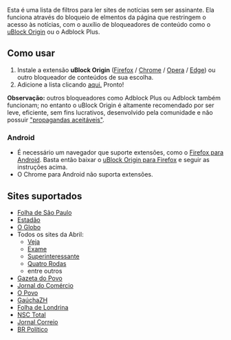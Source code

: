 Esta é uma lista de filtros para ler sites de notícias sem ser assinante. Ela funciona através do bloqueio de elmentos da página que restringem o acesso às notícias, com o auxílio de bloqueadores de conteúdo como o [uBlock Origin](https://github.com/gorhill/uBlock) ou o Adblock Plus.

## Como usar

1. Instale a extensão __uBlock Origin__ ([Firefox](https://addons.mozilla.org/pt-BR/firefox/addon/ublock-origin/) / [Chrome](https://chrome.google.com/webstore/detail/ublock-origin/cjpalhdlnbpafiamejdnhcphjbkeiagm?hl=pt-BR) / [Opera](https://addons.opera.com/pt-br/extensions/details/ublock/) / [Edge](https://www.microsoft.com/pt-br/p/ublock-origin/9nblggh444l4)) ou outro bloqueador de conteúdos de sua escolha.
2. Adicione a lista clicando [aqui.](abp:subscribe?location=https://raw.githubusercontent.com/fabiom/br-paywall/master/br-paywall.txt&amp;title=br-paywall) Pronto!

__Observação:__ outros bloqueadores como Adblock Plus ou Adblock também funcionam; no entanto o uBlock Origin é altamente recomendado por ser leve, eficiente, sem fins lucrativos, desenvolvido pela comunidade e não possuir ["propagandas aceitáveis"](https://www.theverge.com/2016/9/13/12890050/adblock-plus-now-sells-ads).


### Android
- É necessário um navegador que suporte extensões, como o [Firefox para Android](https://play.google.com/store/apps/details?id=org.mozilla.firefox&hl=pt_BR). Basta então baixar o [uBlock Origin para Firefox](https://addons.mozilla.org/pt-BR/firefox/addon/ublock-origin/) e seguir as instruções acima.
- O Chrome para Android não suporta extensões.


## Sites suportados

- [Folha de São Paulo](https://www.folha.uol.com.br/)
- [Estadão](https://www.estadao.com.br/)
- [O Globo](https://oglobo.globo.com/)
- Todos os sites da Abril:
  - [Veja](https://veja.abril.com.br/)
  - [Exame](https://exame.abril.com.br/)
  - [Superinteressante](https://super.abril.com.br/)
  - [Quatro Rodas](https://quatrorodas.abril.com.br/)
  - entre outros
- [Gazeta do Povo](https://www.gazetadopovo.com.br/)
- [Jornal do Comércio](https://www.jornaldocomercio.com/)
- [O Povo](https://www.opovo.com.br/)
- [GaúchaZH](https://gauchazh.clicrbs.com.br/)
- [Folha de Londrina](https://www.folhadelondrina.com.br/)
- [NSC Total](https://www.nsctotal.com.br)
- [Jornal Correio](https://www.correio24horas.com.br/)
- [BR Político](https://brpolitico.com.br/)
